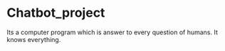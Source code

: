 # Chatbot_project
Its a computer program which is answer to every question of humans.
It knows everything.
